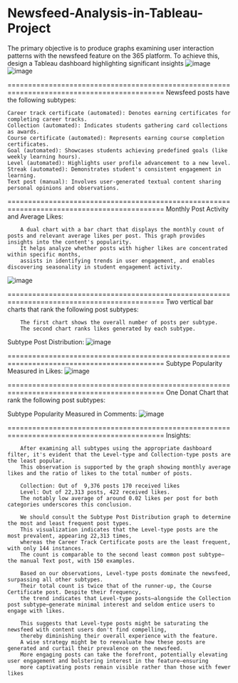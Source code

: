 # Newsfeed-Analysis-in-Tableau-Project
The primary objective is to produce graphs examining user interaction patterns with the newsfeed feature on the 365 platform. To achieve this, design a Tableau dashboard highlighting significant insights 
![image](https://github.com/user-attachments/assets/6a665986-e4b4-485c-8878-efc189e7b98a)
![image](https://github.com/user-attachments/assets/559fe411-8d74-4c5b-a9cb-9c72ecfcfb1c)

============================================================================================
Newsfeed posts have the following subtypes:

    Career track certificate (automated): Denotes earning certificates for completing career tracks.
    Collection (automated): Indicates students gathering card collections as awards.
    Course certificate (automated): Represents earning course completion certificates.
    Goal (automated): Showcases students achieving predefined goals (like weekly learning hours).
    Level (automated): Highlights user profile advancement to a new level.
    Streak (automated): Demonstrates student's consistent engagement in learning.
    Text post (manual): Involves user-generated textual content sharing personal opinions and observations.


============================================================================================
Monthly Post Activity and Average Likes:

        A dual chart with a bar chart that displays the monthly count of posts and relevant average likes per post. This graph provides insights into the content's popularity.
        It helps analyze whether posts with higher likes are concentrated within specific months, 
        assists in identifying trends in user engagement, and enables discovering seasonality in student engagement activity.

![image](https://github.com/user-attachments/assets/75560b60-295f-48bb-bc82-a0c3744aec4d)

============================================================================================
Two vertical bar charts that rank the following post subtypes:

        The first chart shows the overall number of posts per subtype.
        The second chart ranks likes generated by each subtype.

Subtype Post Distribution:
![image](https://github.com/user-attachments/assets/466f451f-95cf-4026-80aa-325656bfaff9)

============================================================================================
Subtype Popularity Measured in Likes:
![image](https://github.com/user-attachments/assets/8535de9b-358d-43e5-93b9-23a2856f55f5)

============================================================================================
One Donat Chart that rank the following post subtypes: 

Subtype Popularity Measured in Comments:
![image](https://github.com/user-attachments/assets/88491517-d5da-4882-b254-8b9e11b28ff7)

============================================================================================
Insights:

        After examining all subtypes using the appropriate dashboard filter, it's evident that the Level-type and Collection-type posts are the least popular.
        This observation is supported by the graph showing monthly average likes and the ratio of likes to the total number of posts.
        
        Collection: Out of  9,376 posts 170 received likes
        Level: Out of 22,313 posts, 422 received likes.
        The notably low average of around 0.02 likes per post for both categories underscores this conclusion.

        We should consult the Subtype Post Distribution graph to determine the most and least frequent post types.
        This visualization indicates that the Level-type posts are the most prevalent, appearing 22,313 times,
        whereas the Career Track Certificate posts are the least frequent, with only 144 instances.
        The count is comparable to the second least common post subtype—the manual Text post, with 150 examples.

        Based on our observations, Level-type posts dominate the newsfeed, surpassing all other subtypes.
        Their total count is twice that of the runner-up, the Course Certificate post. Despite their frequency,
        the trend indicates that Level-type posts—alongside the Collection post subtype—generate minimal interest and seldom entice users to engage with likes.

        This suggests that Level-type posts might be saturating the newsfeed with content users don't find compelling,
        thereby diminishing their overall experience with the feature.
        A wise strategy might be to reevaluate how these posts are generated and curtail their prevalence on the newsfeed.
        More engaging posts can take the forefront, potentially elevating user engagement and bolstering interest in the feature—ensuring
        more captivating posts remain visible rather than those with fewer likes










